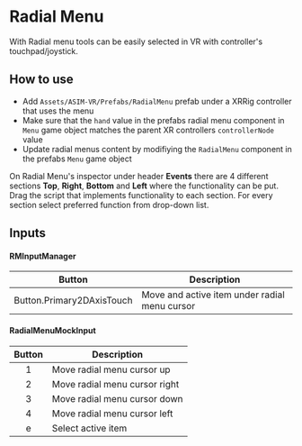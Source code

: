 # Radial Menu
With Radial menu tools can be easily selected in VR with controller's touchpad/joystick. 

## How to use
- Add `Assets/ASIM-VR/Prefabs/RadialMenu` prefab under a XRRig controller that uses the menu
- Make sure that the `hand` value in the prefabs radial menu component in `Menu` game object matches the parent XR controllers `controllerNode` value
- Update radial menus content by modifiying the `RadialMenu` component in the prefabs `Menu` game object

On Radial Menu's inspector under header **Events** there are 4 different sections **Top**, **Right**, **Bottom** and **Left** where the functionality can be put. 
Drag the script that implements functionality to each section. For every section select preferred function from drop-down list.

## Inputs
#### RMInputManager
| Button | Description |
| --- | --- |
| Button.Primary2DAxisTouch | Move and active item under radial menu cursor |

#### RadialMenuMockInput
| Button | Description |
| :-: | --- |
| 1 | Move radial menu cursor up |
| 2 | Move radial menu cursor right |
| 3 | Move radial menu cursor down |
| 4 | Move radial menu cursor left |
| e | Select active item |